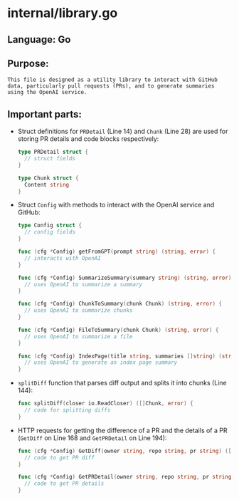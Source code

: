 # internal/library.go
## Language: Go
## Purpose: 
	This file is designed as a utility library to interact with GitHub data, particularly pull requests (PRs), and to generate summaries using the OpenAI service.

## Important parts: 
- Struct definitions for `PRDetail` (Line 14) and `Chunk` (Line 28) are used for storing PR details and code blocks respectively:
	```go
	type PRDetail struct {
	  // struct fields
	}

	type Chunk struct {
	  Content string
	}
	```

- Struct `Config` with methods to interact with the OpenAI service and GitHub:
	```go
	type Config struct {
	  // config fields
	}

	func (cfg *Config) getFromGPT(prompt string) (string, error) {
	  // interacts with OpenAI
	}

	func (cfg *Config) SummarizeSummary(summary string) (string, error) {
	  // uses OpenAI to summarize a summary
	}

	func (cfg *Config) ChunkToSummary(chunk Chunk) (string, error) {
	  // uses OpenAI to summarize chunks
	}

	func (cfg *Config) FileToSummary(chunk Chunk) (string, error) {
	  // uses OpenAI to summarize a file
	}

	func (cfg *Config) IndexPage(title string, summaries []string) (string, error) {
	  // uses OpenAI to generate an index page summary
	}
	```

- `splitDiff` function that parses diff output and splits it into chunks (Line 144):
	```go
	func splitDiff(closer io.ReadCloser) ([]Chunk, error) {
	  // code for splitting diffs
	}
	```

- HTTP requests for getting the difference of a PR and the details of a PR (`GetDiff` on Line 168 and `GetPRDetail` on Line 194):
	```go
	func (cfg *Config) GetDiff(owner string, repo string, pr string) ([]Chunk, error) {
	  // code to get PR diff
	}

	func (cfg *Config) GetPRDetail(owner string, repo string, pr string) (PRDetail, error) {
	  // code to get PR details
	}
	```